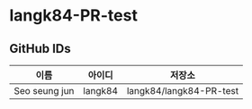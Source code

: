# langk84-PR-test

## GitHub IDs

| 이름 | 아이디 | 저장소 |
| ------ | -------- | -------- |  
| Seo seung jun | langk84 | langk84/langk84-PR-test |
